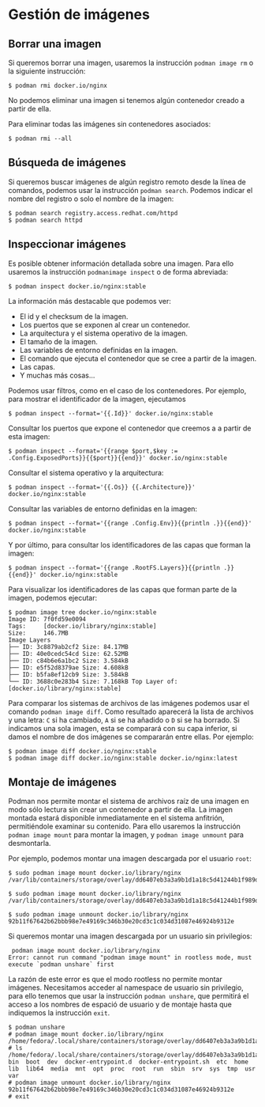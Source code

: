 # Gestión de imágenes

## Borrar una imagen

Si queremos borrar una imagen, usaremos la instrucción `podman image rm` o la siguiente instrucción:

```
$ podman rmi docker.io/nginx
```
No podemos eliminar una imagen si tenemos algún contenedor creado a partir de ella.

Para eliminar todas las imágenes sin contenedores asociados:

```
$ podman rmi --all
```

## Búsqueda de imágenes

Si queremos buscar imágenes de algún registro remoto desde la línea de comandos, podemos usar la instrucción `podman search`. Podemos indicar el nombre del registro o solo el nombre de la imagen:

```
$ podman search registry.access.redhat.com/httpd
$ podman search httpd
```

## Inspeccionar imágenes

Es posible obtener información detallada sobre una imagen. Para ello usaremos la instrucción `podmanimage inspect` o de forma abreviada:

```
$ podman inspect docker.io/nginx:stable
```

La información más destacable que podemos ver:

* El id y el checksum de la imagen.
* Los puertos que se exponen al crear un contenedor.
* La arquitectura y el sistema operativo de la imagen.
* El tamaño de la imagen.
* Las variables de entorno definidas en la imagen.
* El comando que ejecuta el contenedor que se cree a partir de la imagen.
* Las capas.
* Y muchas más cosas...

Podemos usar filtros, como en el caso de los contenedores. Por ejemplo, para mostrar el identificador de la imagen, ejecutamos

```
$ podman inspect --format='{{.Id}}' docker.io/nginx:stable
```

Consultar los puertos que expone el contenedor que creemos a a partir de esta imagen:

```
$ podman inspect --format='{{range $port,$key := .Config.ExposedPorts}}{{$port}}{{end}}' docker.io/nginx:stable
```

Consultar el sistema operativo y la arquitectura:

```
$ podman inspect --format='{{.Os}} {{.Architecture}}' docker.io/nginx:stable
```

Consultar las variables de entorno definidas en la imagen:

```
$ podman inspect --format='{{range .Config.Env}}{{println .}}{{end}}' docker.io/nginx:stable
```

Y por último, para consultar los identificadores de las capas que forman la imagen:

```
$ podman inspect --format='{{range .RootFS.Layers}}{{println .}}{{end}}' docker.io/nginx:stable
```

Para visualizar los identificadores de las capas que forman parte de la imagen, podemos ejecutar:

```
$ podman image tree docker.io/nginx:stable
Image ID: 7f0fd59e0094
Tags:     [docker.io/library/nginx:stable]
Size:     146.7MB
Image Layers
├── ID: 3c8879ab2cf2 Size: 84.17MB
├── ID: 40e0cedc54cd Size: 62.52MB
├── ID: c84b6e6a1bc2 Size: 3.584kB
├── ID: e5f52d8379ae Size: 4.608kB
├── ID: b5fa8ef12cb9 Size: 3.584kB
└── ID: 3688c0e283b4 Size: 7.168kB Top Layer of: [docker.io/library/nginx:stable]
```

Para comparar los sistemas de archivos de las imágenes podemos usar el comando `podman image diff`. Como resultado aparecerá la lista de archivos y una letra: `C` si ha cambiado, `A` si se ha añadido o `D` si se ha borrado. Si indicamos una sola imagen, esta se comparará con su capa inferior, si damos el nombre de dos imágenes se compararán entre ellas. Por ejemplo:

```
$ podman image diff docker.io/nginx:stable
$ podman image diff docker.io/nginx:stable docker.io/nginx:latest
```

## Montaje de imágenes

Podman nos permite montar el sistema de archivos raíz de una imagen en modo sólo lectura sin crear un contenedor a partir de ella. La imagen montada estará disponible inmediatamente en el sistema anfitrión, permitiéndole examinar su contenido. Para ello usaremos la instrucción `podman image mount` para montar la imagen, y `podman image unmount` para desmontarla.

Por ejemplo, podemos montar una imagen descargada por el usuario `root`:

```
$ sudo podman image mount docker.io/library/nginx
/var/lib/containers/storage/overlay/dd6407eb3a3a9b1d1a18c5d41244b1f989d5cd69a92cc39cd5bab1149d5d8f31/merged

$ sudo podman image mount docker.io/library/nginx
/var/lib/containers/storage/overlay/dd6407eb3a3a9b1d1a18c5d41244b1f989d5cd69a92cc39cd5bab1149d5d8f31/merged

$ sudo podman image unmount docker.io/library/nginx
92b11f67642b62bbb98e7e49169c346b30e20cd3c1c034d31087e46924b9312e
```

Si queremos montar una imagen descargada por un usuario sin privilegios:

```
 podman image mount docker.io/library/nginx
Error: cannot run command "podman image mount" in rootless mode, must execute `podman unshare` first
```

La razón de este error es que el modo rootless no permite montar imágenes. Necesitamos acceder al namespace de usuario sin privilegio, para ello tenemos que usar la instrucción `podman unshare`, que permitirá el acceso a los nombres de espació de usuario y de montaje hasta que indiquemos la instrucción `exit`.

```
$ podman unshare
# podman image mount docker.io/library/nginx
/home/fedora/.local/share/containers/storage/overlay/dd6407eb3a3a9b1d1a18c5d41244b1f989d5cd69a92cc39cd5bab1149d5d8f31/merged
# ls /home/fedora/.local/share/containers/storage/overlay/dd6407eb3a3a9b1d1a18c5d41244b1f989d5cd69a92cc39cd5bab1149d5d8f31/merged
bin  boot  dev  docker-entrypoint.d  docker-entrypoint.sh  etc  home  lib  lib64  media  mnt  opt  proc  root  run  sbin  srv  sys  tmp  usr  var
# podman image unmount docker.io/library/nginx
92b11f67642b62bbb98e7e49169c346b30e20cd3c1c034d31087e46924b9312e
# exit
```

